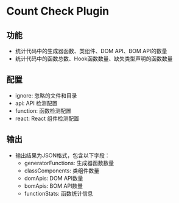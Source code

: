# Count Check Plugin

## 功能

- 统计代码中的生成器函数、类组件、DOM API、BOM API的数量
- 统计代码中的函数总数、Hook函数数量、缺失类型声明的函数数量

## 配置
- ignore: 忽略的文件和目录
- api: API 检测配置
- function: 函数检测配置
- react: React 组件检测配置


## 输出

- 输出结果为JSON格式，包含以下字段：
  - generatorFunctions: 生成器函数数量
  - classComponents: 类组件数量
  - domApis: DOM API数量
  - bomApis: BOM API数量
  - functionStats: 函数统计信息